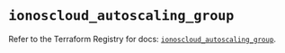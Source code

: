 # `ionoscloud_autoscaling_group`

Refer to the Terraform Registry for docs: [`ionoscloud_autoscaling_group`](https://registry.terraform.io/providers/ionos-cloud/ionoscloud/6.7.17/docs/resources/autoscaling_group).
